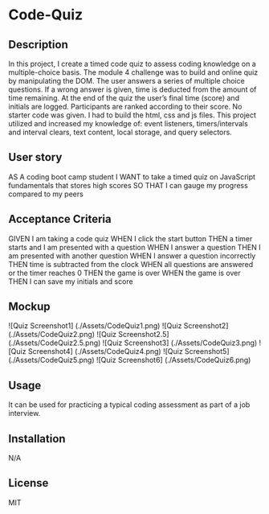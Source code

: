 # Code-Quiz

## Description

In this project, I create a timed code quiz to assess coding knowledge on a multiple-choice basis. The module 4 challenge was to build and online quiz by manipulating the DOM. The user answers a series of multiple choice questions. If a wrong answer is given, time is deducted from the amount of time remaining. At the end of the quiz the user’s final time (score) and initials are logged. Participants are ranked according to their score. No starter code was given. I had to build the html, css and js files. This project utilized and increased my knowledge of:
event listeners,
timers/intervals and interval clears,
text content,
local storage, and
query selectors.

## User story
AS A coding boot camp student
I WANT to take a timed quiz on JavaScript fundamentals that stores high scores
SO THAT I can gauge my progress compared to my peers

## Acceptance Criteria 
GIVEN I am taking a code quiz
WHEN I click the start button
THEN a timer starts and I am presented with a question
WHEN I answer a question
THEN I am presented with another question
WHEN I answer a question incorrectly
THEN time is subtracted from the clock
WHEN all questions are answered or the timer reaches 0
THEN the game is over
WHEN the game is over
THEN I can save my initials and score

## Mockup
![Quiz Screenshot1] (./Assets/CodeQuiz1.png)
![Quiz Screenshot2] (./Assets/CodeQuiz2.png)
![Quiz Screenshot2.5] (./Assets/CodeQuiz2.5.png)
![Quiz Screenshot3] (./Assets/CodeQuiz3.png)
![Quiz Screenshot4] (./Assets/CodeQuiz4.png)
![Quiz Screenshot5] (./Assets/CodeQuiz5.png)
![Quiz Screenshot6] (./Assets/CodeQuiz6.png)

## Usage
It can be used for practicing a typical coding assessment as part of a job interview. 

## Installation
N/A

## License 
MIT

